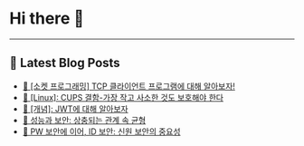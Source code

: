 # Hi there 👋
---
## 📕 Latest Blog Posts
- [📖 [소켓 프로그래밍] TCP 클라이언트 프로그램에 대해 알아보자!](https://honge1122.tistory.com/83)
- [📖 [Linux]: CUPS 결함-가장 작고 사소한 것도 보호해야 한다](https://honge1122.tistory.com/82)
- [📖 [개념]: JWT에 대해 알아보자](https://honge1122.tistory.com/81)
- [📖 성능과 보안: 상충되는 관계 속 균형](https://honge1122.tistory.com/80)
- [📖 PW 보안에 이어, ID 보안: 신원 보안의 중요성](https://honge1122.tistory.com/79)
